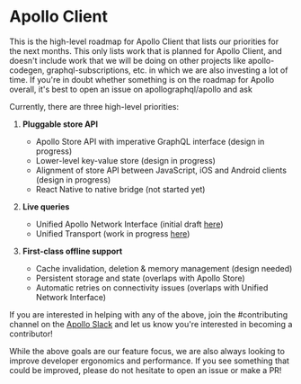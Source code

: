 # Apollo Client

This is the high-level roadmap for Apollo Client that lists our priorities for the next months. This only lists work that is planned for Apollo Client, and doesn't include work that we will be doing on other projects like apollo-codegen, graphql-subscriptions, etc. in which we are also investing a lot of time. If you're in doubt whether something is on the roadmap for Apollo overall, it's best to open an issue on apollographql/apollo and ask

Currently, there are three high-level priorities:

1. **Pluggable store API**
    * Apollo Store API with imperative GraphQL interface (design in progress)
    * Lower-level key-value store (design in progress)
    * Alignment of store API between JavaScript, iOS and Android clients (design in progress)
    * React Native to native bridge (not started yet)

2. **Live queries**
    * Unified Apollo Network Interface (initial draft [here](https://github.com/apollographql/apollo-network-interface))
    * Unified Transport (work in progress [here](https://github.com/apollographql/subscriptions-transport-ws/pull/108))
    
3. **First-class offline support**
    * Cache invalidation, deletion & memory management (design needed)
    * Persistent storage and state (overlaps with Apollo Store)
    * Automatic retries on connectivity issues (overlaps with Unified Network Interface)
    
    
If you are interested in helping with any of the above, join the #contributing channel on the 
[Apollo Slack](http://www.apollodata.com/#slack) and let us know you're interested in becoming a contributor!
 

While the above goals are our feature focus, we are also always looking to improve developer ergonomics and performance.
If you see something that could be improved, please do not hesitate to open an issue or make a PR!

